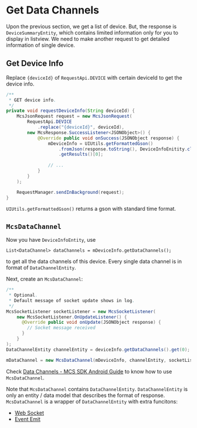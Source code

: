 # Get Data Channels

Upon the previous section, we get a list of device. But, the response is `DeviceSummaryEntity`, which contains limited information only for you to display in listview. We need to make another request to get detailed information of single device.


## Get Device Info

Replace `{deviceId}` of `RequestApi.DEVICE` with certain deviceId to get the device info.

```java
/**
 * GET device info.
 */
private void requestDeviceInfo(String deviceId) {
    McsJsonRequest request = new McsJsonRequest(
        RequestApi.DEVICE
            .replace("{deviceId}", deviceId),
        new McsResponse.SuccessListener<JSONObject>() {
            @Override public void onSuccess(JSONObject response) {
                mDeviceInfo = UIUtils.getFormattedGson()
                    .fromJson(response.toString(), DeviceInfoEnitity.class)
                    .getResults()[0];
                    
                // ...
            }
        }
    );

    RequestManager.sendInBackground(request);
}

```


`UIUtils.getFormattedGson()` returns a gson with standard time format.


## `McsDataChannel`

Now you have `DeviceInfoEntity`, use 

```
List<DataChannel> dataChannels = mDeviceInfo.getDataChannels();
```

to get all the data channels of this device. Every single data channel is in format of `DataChannelEntity`.

Next, create an `McsDataChannel`:

```java
/**
 * Optional.
 * Default message of socket update shows in log.
 */
McsSocketListener socketListener = new McsSocketListener(
    new McsSocketListener.OnUpdateListener() {
      @Override public void onUpdate(JSONObject response) {
        // Socket message received
      }
    }
);
DataChannelEntity channelEntity = deviceInfo.getDataChannels().get(0);

mDataChannel = new McsDataChannel(mDeviceInfo, channelEntity, socketListener);
```

Check [Data Channels - MCS SDK Android Guide][sdk-guide-data-channels] to know how to use `McsDataChannel`.

Note that `McsDataChannel` contains `DataChannelEntity`. `DataChannelEntity` is only an entity / data model that describes the format of response. `McsDataChannel` is a wrapper of `DataChannelEntity` with extra funcitons: 

+ [Web Socket](web_socket.md)
+ [Event Emit](event_emit.md)



[sdk-guide-data-channels]: https://mtk-mcs.gitbooks.io/mcs-sdk-android-guide/content/data_channels.html